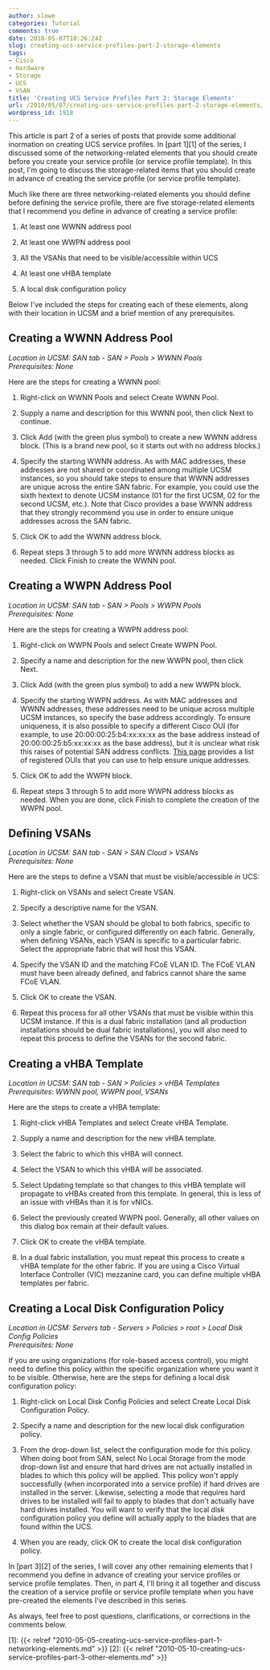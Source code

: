 ```yaml
---
author: slowe
categories: Tutorial
comments: true
date: 2010-05-07T10:26:24Z
slug: creating-ucs-service-profiles-part-2-storage-elements
tags:
- Cisco
- Hardware
- Storage
- UCS
- VSAN
title: 'Creating UCS Service Profiles Part 2: Storage Elements'
url: /2010/05/07/creating-ucs-service-profiles-part-2-storage-elements/
wordpress_id: 1918
---
```


This article is part 2 of a series of posts that provide some additional inormation on creating UCS service profiles. In [part 1][1] of the series, I discussed some of the networking-related elements that you should create before you create your service profile (or service profile template). In this post, I'm going to discuss the storage-related items that you should create in advance of creating the service profile (or service profile template).

Much like there are three networking-related elements you should define before defining the service profile, there are five storage-related elements that I recommend you define in advance of creating a service profile:

1. At least one WWNN address pool

2. At least one WWPN address pool

3. All the VSANs that need to be visible/accessible within UCS

4. At least one vHBA template

5. A local disk configuration policy

Below I've included the steps for creating each of these elements, along with their location in UCSM and a brief mention of any prerequisites.

## Creating a WWNN Address Pool

_Location in UCSM: SAN tab - SAN > Pools > WWNN Pools_  
_Prerequisites: None_

Here are the steps for creating a WWNN pool:

1. Right-click on WWNN Pools and select Create WWNN Pool.

2. Supply a name and description for this WWNN pool, then click Next to continue.

3. Click Add (with the green plus symbol) to create a new WWNN address block. (This is a brand new pool, so it starts out with no address blocks.)

4. Specify the starting WWNN address. As with MAC addresses, these addresses are not shared or coordinated among multiple UCSM instances, so you should take steps to ensure that WWNN addresses are unique across the entire SAN fabric. For example, you could use the sixth hextext to denote UCSM instance (01 for the first UCSM, 02 for the second UCSM, etc.). Note that Cisco provides a base WWNN address that they strongly recommend you use in order to ensure unique addresses across the SAN fabric.

5. Click OK to add the WWNN address block.

6. Repeat steps 3 through 5 to add more WWNN address blocks as needed. Click Finish to create the WWNN pool.

## Creating a WWPN Address Pool

_Location in UCSM: SAN tab - SAN > Pools > WWPN Pools_  
_Prerequisites: None_

Here are the steps for creating a WWPN address pool:

1. Right-click on WWPN Pools and select Create WWPN Pool.

2. Specify a name and description for the new WWPN pool, then click Next.

3. Click Add (with the green plus symbol) to add a new WWPN block.

4. Specify the starting WWPN address. As with MAC addresses and WWNN addresses, these addresses need to be unique across multiple UCSM instances, so specify the base address accordingly. To ensure uniqueness, it is also possible to specify a different Cisco OUI (for example, to use 20:00:00:25:b4:xx:xx:xx as the base address instead of 20:00:00:25:b5:xx:xx:xx as the base address), but it is unclear what risk this raises of potential SAN address conflicts. [This page](http://standards.ieee.org/regauth/oui/oui.txt) provides a list of registered OUIs that you can use to help ensure unique addresses.

5. Click OK to add the WWPN block.

6. Repeat steps 3 through 5 to add more WWPN address blocks as needed. When you are done, click Finish to complete the creation of the WWPN pool.

## Defining VSANs

_Location in UCSM: SAN tab - SAN > SAN Cloud > VSANs_  
_Prerequisites: None_

Here are the steps to define a VSAN that must be visible/accessible in UCS:

1. Right-click on VSANs and select Create VSAN.

2. Specify a descriptive name for the VSAN.

3. Select whether the VSAN should be global to both fabrics, specific to only a single fabric, or configured differently on each fabric. Generally, when defining VSANs, each VSAN is specific to a particular fabric. Select the appropriate fabric that will host this VSAN.

4. Specify the VSAN ID and the matching FCoE VLAN ID. The FCoE VLAN must have been already defined, and fabrics cannot share the same FCoE VLAN.

5. Click OK to create the VSAN.

6. Repeat this process for all other VSANs that must be visible within this UCSM instance. If this is a dual fabric installation (and all production installations should be dual fabric installations), you will also need to repeat this process to define the VSANs for the second fabric.

## Creating a vHBA Template

_Location in UCSM: SAN tab - SAN > Policies > vHBA Templates_  
_Prerequisites: WWNN pool, WWPN pool, VSANs_

Here are the steps to create a vHBA template:

1. Right-click vHBA Templates and select Create vHBA Template.

2. Supply a name and description for the new vHBA template.

3. Select the fabric to which this vHBA will connect.

4. Select the VSAN to which this vHBA will be associated.

5. Select Updating template so that changes to this vHBA template will propagate to vHBAs created from this template. In general, this is less of an issue with vHBAs than it is for vNICs.

6. Select the previously created WWPN pool. Generally, all other values on this dialog box remain at their default values.

7. Click OK to create the vHBA template.

8. In a dual fabric installation, you must repeat this process to create a vHBA template for the other fabric. If you are using a Cisco Virtual Interface Controller (VIC) mezzanine card, you can define multiple vHBA templates per fabric.

## Creating a Local Disk Configuration Policy

_Location in UCSM: Servers tab - Servers > Policies > root > Local Disk Config Policies_  
_Prerequisites: None_

If you are using organizations (for role-based access control), you might need to define this policy within the specific organization where you want it to be visible. Otherwise, here are the steps for defining a local disk configuration policy:

1. Right-click on Local Disk Config Policies and select Create Local Disk Configuration Policy.

2. Specify a name and description for the new local disk configuration policy.

3. From the drop-down list, select the configuration mode for this policy. When doing boot from SAN, select No Local Storage from the mode drop-down list and ensure that hard drives are not actually installed in blades to which this policy will be applied. This policy won't apply successfully (when incorporated into a service profile) if hard drives are installed in the server. Likewise, selecting a mode that requires hard drives to be installed will fail to apply to blades that don't actually have hard drives installed. You will want to verify that the local disk configuration policy you define will actually apply to the blades that are found within the UCS.

4. When you are ready, click OK to create the local disk configuration policy.

In [part 3][2] of the series, I will cover any other remaining elements that I recommend you define in advance of creating your service profiles or service profile templates. Then, in part 4, I'll bring it all together and discuss the creation of a service profile or service profile template when you have pre-created the elements I've described in this series.

As always, feel free to post questions, clarifications, or corrections in the comments below.

[1]: {{< relref "2010-05-05-creating-ucs-service-profiles-part-1-networking-elements.md" >}}
[2]: {{< relref "2010-05-10-creating-ucs-service-profiles-part-3-other-elements.md" >}}
